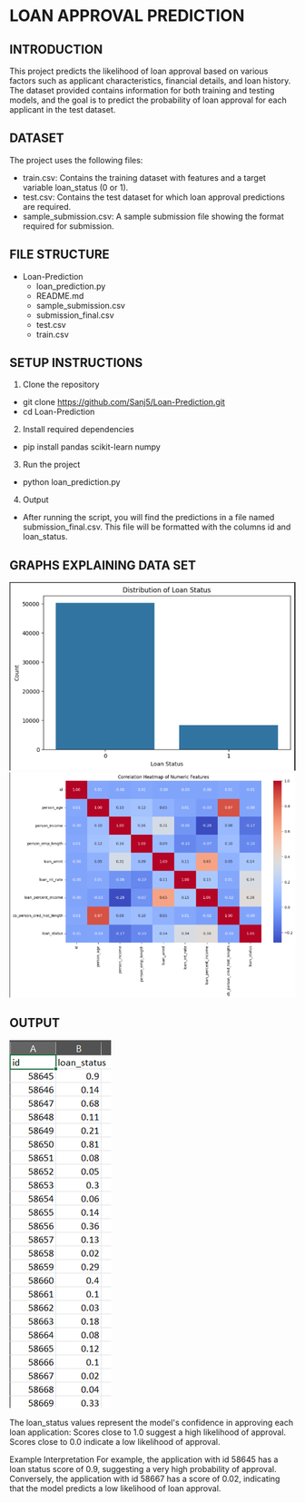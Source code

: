 # **LOAN APPROVAL PREDICTION**

## **INTRODUCTION**
This project predicts the likelihood of loan approval based on various factors such as applicant characteristics, financial details, and loan history. The dataset provided contains information for both training and testing models, and the goal is to predict the probability of loan approval for each applicant in the test dataset.

## **DATASET**
The project uses the following files:

- train.csv: Contains the training dataset with features and a target variable loan_status (0 or 1).
- test.csv: Contains the test dataset for which loan approval predictions are required.
- sample_submission.csv: A sample submission file showing the format required for submission.

## **FILE STRUCTURE**
- Loan-Prediction
  - loan_prediction.py
  - README.md
  - sample_submission.csv
  - submission_final.csv
  - test.csv
  - train.csv

## **SETUP INSTRUCTIONS**

1. Clone the repository
  - git clone https://github.com/Sanj5/Loan-Prediction.git
  - cd Loan-Prediction

2. Install required dependencies
  - pip install pandas scikit-learn numpy

3. Run the project
  - python loan_prediction.py

4. Output
  - After running the script, you will find the predictions in a file named submission_final.csv. This file will be formatted with the columns id and loan_status.

## **GRAPHS EXPLAINING DATA SET**
![Graph1](assets/GRAPH1.png)
![Graph2](assets/GRAPH2.png)


## **OUTPUT**
![Output](assets/output.png)

The loan_status values represent the model's confidence in approving each loan application:
Scores close to 1.0 suggest a high likelihood of approval.
Scores close to 0.0 indicate a low likelihood of approval.

Example Interpretation
For example, the application with id 58645 has a loan status score of 0.9, suggesting a very high probability of approval.
Conversely, the application with id 58667 has a score of 0.02, indicating that the model predicts a low likelihood of loan approval.

  